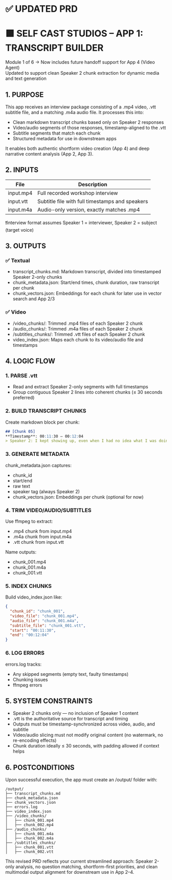 # ✅ UPDATED PRD
# 🟪 SELF CAST STUDIOS – APP 1: TRANSCRIPT BUILDER
Module 1 of 6 → Now includes future handoff support for App 4 (Video Agent)  
Updated to support clean Speaker 2 chunk extraction for dynamic media and text generation

## 1. PURPOSE
This app receives an interview package consisting of a .mp4 video, .vtt subtitle file, and a matching .m4a audio file. It processes this into:
* Clean markdown transcript chunks based only on Speaker 2 responses
* Video/audio segments of those responses, timestamp-aligned to the .vtt
* Subtitle segments that match each chunk
* Structured metadata for use in downstream apps

It enables both authentic shortform video creation (App 4) and deep narrative content analysis (App 2, App 3).

## 2. INPUTS
| File | Description |
|------|-------------|
| input.mp4 | Full recorded workshop interview |
| input.vtt | Subtitle file with full timestamps and speakers |
| input.m4a | Audio-only version, exactly matches .mp4 |

❗️Interview format assumes Speaker 1 = interviewer, Speaker 2 = subject (target voice)

## 3. OUTPUTS
### ✅ Textual
* transcript_chunks.md: Markdown transcript, divided into timestamped Speaker 2-only chunks
* chunk_metadata.json: Start/end times, chunk duration, raw transcript per chunk
* chunk_vectors.json: Embeddings for each chunk for later use in vector search and App 2/3

### ✅ Video
* /video_chunks/: Trimmed .mp4 files of each Speaker 2 chunk
* /audio_chunks/: Trimmed .m4a files of each Speaker 2 chunk
* /subtitles_chunks/: Trimmed .vtt files of each Speaker 2 chunk
* video_index.json: Maps each chunk to its video/audio file and timestamps

## 4. LOGIC FLOW
### 1. PARSE .vtt
* Read and extract Speaker 2-only segments with full timestamps
* Group contiguous Speaker 2 lines into coherent chunks (≤ 30 seconds preferred)

### 2. BUILD TRANSCRIPT CHUNKS
Create markdown block per chunk:
```markdown
## [Chunk 05]
**Timestamp**: 00:11:30 — 00:12:04  
> Speaker 2: I kept showing up, even when I had no idea what I was doing.
```

### 3. GENERATE METADATA
chunk_metadata.json captures:
* chunk_id
* start/end
* raw text
* speaker tag (always Speaker 2)
* chunk_vectors.json: Embeddings per chunk (optional for now)

### 4. TRIM VIDEO/AUDIO/SUBTITLES
Use ffmpeg to extract:
* .mp4 chunk from input.mp4
* .m4a chunk from input.m4a
* .vtt chunk from input.vtt

Name outputs:
* chunk_001.mp4
* chunk_001.m4a
* chunk_001.vtt

### 5. INDEX CHUNKS
Build video_index.json like:
```json
{
  "chunk_id": "chunk_001",
  "video_file": "chunk_001.mp4",
  "audio_file": "chunk_001.m4a",
  "subtitle_file": "chunk_001.vtt",
  "start": "00:11:30",
  "end": "00:12:04"
}
```

### 6. LOG ERRORS
errors.log tracks:
* Any skipped segments (empty text, faulty timestamps)
* Chunking issues
* ffmpeg errors

## 5. SYSTEM CONSTRAINTS
* Speaker 2 chunks only — no inclusion of Speaker 1 content
* .vtt is the authoritative source for transcript and timing
* Outputs must be timestamp-synchronized across video, audio, and subtitle
* Video/audio slicing must not modify original content (no watermark, no re-encoding effects)
* Chunk duration ideally ≤ 30 seconds, with padding allowed if context helps

## 6. POSTCONDITIONS
Upon successful execution, the app must create an /output/ folder with:
```
/output/
├── transcript_chunks.md
├── chunk_metadata.json
├── chunk_vectors.json
├── errors.log
├── video_index.json
├── /video_chunks/
│   ├── chunk_001.mp4
│   ├── chunk_002.mp4
├── /audio_chunks/
│   ├── chunk_001.m4a
│   ├── chunk_002.m4a
├── /subtitles_chunks/
│   ├── chunk_001.vtt
│   ├── chunk_002.vtt
```

This revised PRD reflects your current streamlined approach: Speaker 2-only analysis, no question matching, shortform-first priorities, and clean multimodal output alignment for downstream use in App 2–4.
